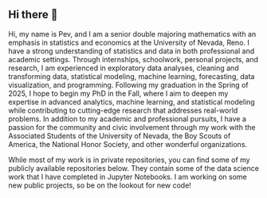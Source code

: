## Hi there 👋

Hi, my name is Pev, and I am a senior double majoring mathematics with an emphasis in statistics and economics at the University of Nevada, Reno. I have a strong understanding of statistics and data in both professional and academic settings. Through internships, schoolwork, personal projects, and research, I am experienced in exploratory data analyses, cleaning and transforming data, statistical modeling, machine learning, forecasting, data visualization, and programming. Following my graduation in the Spring of 2025, I hope to begin my PhD in the Fall, where I aim to deepen my expertise in advanced analytics, machine learning, and statistical modeling while contributing to cutting-edge research that addresses real-world problems. In addition to my academic and professional pursuits, I have a passion for the community and civic involvement through my work with the Associated Students of the University of Nevada, the Boy Scouts of America, the National Honor Society, and other wonderful organizations.

While most of my work is in private repositories, you can find some of my publicly available repositories below. They contain some of the data science work that I have completed in Jupyter Notebooks. I am working on some new public projects, so be on the lookout for new code!
